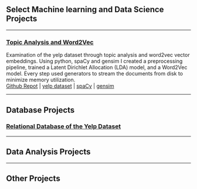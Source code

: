 ## Select Machine learning and Data Science Projects

---

### [Topic Analysis and Word2Vec](/Topic_analysis_word2vec.md)

Examination of the yelp dataset through topic analysis and word2vec vector embeddings. Using python, spaCy and gensim I created a preprocessing pipeline, trained a Latent Dirichlet Allocation (LDA) model, and a Word2Vec model. Every step used generators to stream the documents from disk to minimize memory utilization.<br>
[Github Repot](https://github.com/Alkoopman85/Word2Vec-and-Topic-Analysis-Yelp-Reviews) | [yelp dataset](https://www.yelp.com/dataset) | [spaCy](https://spacy.io/) | [gensim](https://radimrehurek.com/gensim/index.html)

---

## Database Projects
### [Relational Database of the Yelp Dataset](https://github.com/Alkoopman85/Yelp_sqlite_database)

---

## Data Analysis Projects

---

## Other Projects